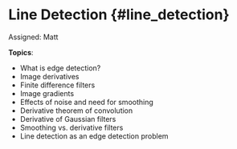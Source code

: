 # Line Detection {#line_detection}

Assigned: Matt


**Topics**:

* What is edge detection?
* Image derivatives
* Finite difference filters
* Image gradients
* Effects of noise and need for smoothing
* Derivative theorem of convolution
* Derivative of Gaussian filters
* Smoothing vs. derivative filters
* Line detection as an edge detection problem

